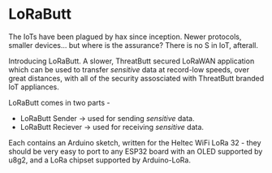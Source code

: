 LoRaButt
========

The IoTs have been plagued by hax since inception.
Newer protocols, smaller devices... but where is the assurance?
There is no S in IoT, afterall.

Introducing LoRaButt. A slower, ThreatButt secured LoRaWAN application which can be used to transfer _sensitive_ data at record-low
speeds, over great distances, with all of the security assosciated with ThreatButt branded IoT appliances.

LoRaButt comes in two parts -
* LoRaButt Sender -> used for sending _sensitive_ data.
* LoRaButt Reciever -> used for receiving _sensitive_ data.

Each contains an Arduino sketch, written for the Heltec WiFi LoRa 32 - they should be very easy to port to any ESP32 board with an OLED
supported by u8g2, and a LoRa chipset supported by Arduino-LoRa.
